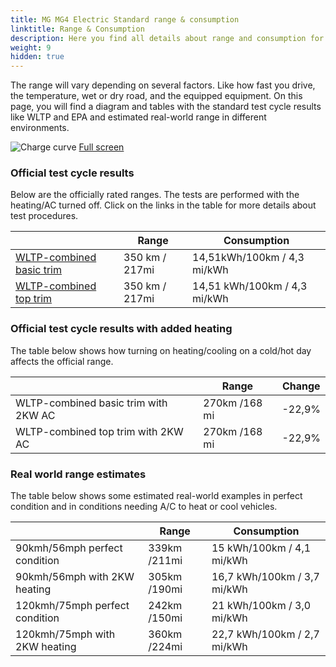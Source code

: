 ```yaml
---
title: MG MG4 Electric Standard range & consumption
linktitle: Range & Consumption
description: Here you find all details about range and consumption for MG MG4 Electric Standard.
weight: 9
hidden: true
---
```

<!-- markdownlint-disable MD033 -->
<object type="image/svg+xml" data="../modelnavigation.svg"></object>

The range will vary depending on several factors. Like how fast you drive, the temperature, wet or dry road, and the equipped equipment. On this page, you will find a diagram and tables with the standard test cycle results like WLTP and EPA and estimated real-world range in different environments. 

![Charge curve](../range.svg  "Range information")
[Full screen](../range.svg)

### Official test cycle results

Below are the officially rated ranges. The tests are performed with the heating/AC turned off. Click on the links in the table for more details about test procedures. 

| | Range  | Consumption  |
|----|-----|------|
| [WLTP-combined basic trim](../../../../../guides/understandingrange/wltp/) | 350 km / 217mi |14,51kWh/100km / 4,3 mi/kWh | 
| [WLTP-combined top trim](../../../../../guides/understandingrange/wltp/) | 350 km / 217mi | 14,51 kWh/100km / 4,3 mi/kWh | 

### Official test cycle results with added heating

The table below shows how turning on heating/cooling on a cold/hot day affects the official range. 

| | Range  | Change  |
|----|-----|------|
| WLTP-combined basic trim with 2KW AC | 270km /168 mi | -22,9%|
| WLTP-combined top trim with 2KW AC | 270km /168 mi | -22,9%|

### Real world range estimates

The table below shows some estimated real-world examples in perfect condition and in conditions needing A/C to heat or cool vehicles. 

| | Range  | Consumption  |
|----|-----|------|
| 90kmh/56mph perfect condition | 339km /211mi| 15 kWh/100km / 4,1 mi/kWh |
| 90kmh/56mph with 2KW heating | 305km /190mi| 16,7 kWh/100km / 3,7 mi/kWh |
| 120kmh/75mph perfect condition | 242km /150mi| 21 kWh/100km / 3,0 mi/kWh |
| 120kmh/75mph with 2KW heating | 360km /224mi| 22,7 kWh/100km / 2,7 mi/kWh |
